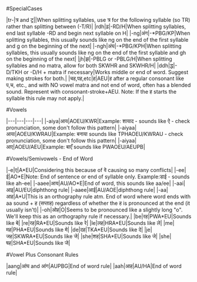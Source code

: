 #SpecialCases

|tr-|त्र and ट्र||When splitting syllables, use त्र for the following syllable (so TR) rather than splitting between (-T/R)|
|rdh|ढ़|-RD/H|When splitting syllables, end last syllable -RD and begin next syllable on H|
|-ng|अंग|-\*PBG/KP|When splitting syllables, this usually sounds like ng on the end of the first syllable and g on the beginning of the next|
|-ngh|अंघ|-\*PBG/KPH|When splitting syllables, this usually sounds like ng on the end of the first syllable and gh on the beginning of the next|
|jh|झ|-PBLG or -PBLG/H|When splitting syllables and no matra, allow for both SKWHR and SKWHR/H|
|ddh|द्ध|-D/TKH or -D/H + matra if necessary|Works middle or end of word.  Suggest making strokes for both.|
|चह,पह,etc|ह|AEU|ह after a regular consonant like प,च, etc., and with NO vowel matra and not end of word, often has a blended sound.  Represent with consonant-stroke+AEU.  Note: If the ह starts the syllable this rule may not apply.|

#Vowels

|---|---|---|---|
|-aiya|आय|AOEU/KWR|Example: शायाद - sounds like ऐ - check pronunciation, some don't follow this pattern|
|-aiyaa|आया|AOEU/KWRAU|Example: बनाया sounds like TPHAOEU/KWRAU - check pronunciation, some don't follow this pattern|
|-aiyaa|आए|AOEU/AEU|Example: बाएँ sounds like PWAOEU/AEUPB|

#Vowels/Semivowels - End of Word

|-e|ए|A\*EU|Considering this because of वे causing so many conflicts|
|-ee|ई|AO\*E|Note: End of sentence or end of syllable only.  Example:डाई - sounds like ah-ee|
|-aaee|आय|AU/AO\*E|End of word, this sounds like aa/ee|
|-aai|आइ|AU/EU|diphthong rule|
|-aaee|आई|AU/AOE|diphthong rule|
|-aa|आह|A\*U|This is an orthography rule atm.  End of word where word ends with aa sound + ह (सप्ताह) regardless of whether the ह is pronounced at the end (it usually isn't)|
|-oh|ओह|O|Seems to be pronounced like a slightly long "o".  We'll keep this as an orthography rule if necessary.|
|be|रह|PWA\*EU|Sounds like बे|
|re|रह|RA\*EU|Sounds like रे|
|le|लह|HRA\*EU|Sounds like ले|
|me|मह|PHA\*EU|Sounds like मे|
|de|दह|TKA\*EU|Sounds like दे|
|je|जह|SKWRA\*EU|Sounds like जे|
|she|शह|SHA\*EU|Sounds like जे|
|she|षह|SHA\*EU|Sounds like जे|

#Vowel Plus Consonant Rules

|aang|आंघ and आंग|AUPBG|End of word rule|
|aah|आह|AU/HA|End of word rule|

